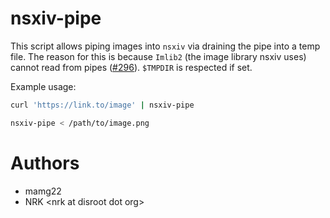 # nsxiv-pipe

This script allows piping images into `nsxiv` via draining the pipe into a temp
file. The reason for this is because `Imlib2` (the image library nsxiv uses)
cannot read from pipes
([#296](https://codeberg.org/nsxiv/nsxiv/issues/296)).
`$TMPDIR` is respected if set.

Example usage:

```sh
curl 'https://link.to/image' | nsxiv-pipe

nsxiv-pipe < /path/to/image.png
```

# Authors

* mamg22
* NRK \<nrk at disroot dot org>

